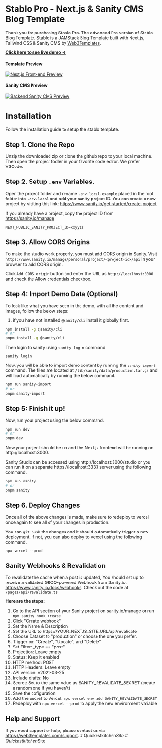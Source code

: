 # Stablo Pro - Next.js & Sanity CMS Blog Template

Thank you for purchasing Stablo Pro. The advanced Pro version of Stablo Blog Template. Stablo is a JAMStack Blog Template built with Next.js, Tailwind CSS & Sanity CMS by [Web3Templates](https://web3templates.com/).

**[Click here to see live demo →](https://stablo-pro.web3templates.com/)**

#### Template Preview

[![Next.js Front-end Preview](https://user-images.githubusercontent.com/1884712/169838344-e32b7426-621a-45a4-aba8-afedf3377e1f.jpeg)](https://stablo-template.vercel.app/)

#### Sanity CMS Preview

[![Backend Sanity CMS Preview](https://user-images.githubusercontent.com/1884712/170030678-c6e32d47-0b92-42b7-ac2d-f3cf800c0969.png)](https://stablo-template.vercel.app/studio)

# Installation

Follow the installation guide to setup the stablo template.

## Step 1. Clone the Repo

Unzip the downloaded zip or clone the github repo to your local machine. Then open the project fodler in your favorite code editor. We prefer VSCode.

## Step 2. Setup `.env` Variables.

Open the project folder and rename `.env.local.example` placed in the root folder into `.env.local` and add your sanity project ID. You can create a new project by visiting this link: https://www.sanity.io/get-started/create-project

If you already have a project, copy the project ID from https://sanity.io/manage

```
NEXT_PUBLIC_SANITY_PROJECT_ID=xxyyzz
```

## Step 3. Allow CORS Origins

To make the studio work properly, you must add CORS origin in Sanity. Visit `https://www.sanity.io/manage/personal/project/<project-id>/api` in your browser to add CORS origin.

Click `Add CORS origin` button and enter the URL as `http://localhost:3000` and check the Allow credentials checkbox.

## Step 4: Import Demo Data (Optional)

To look like what you have seen in the demo, with all the content and images, follow the below steps:

1. if you have not installed `@sanity/cli` install it globally first.

```bash
npm install -g @sanity/cli
# or
pnpm install -g @sanity/cli
```

Then login to sanity using `sanity login` command

```
sanity login
```

Now, you will be able to import demo content by running the `sanity-import` command. The files are located at `/lib/sanity/data/production.tar.gz` and will load automatically by running the below command.

```bash
npm run sanity-import
# or
pnpm sanity-import
```

## Step 5: Finish it up!

Now, run your project using the below command.

```bash
npm run dev
# or
pnpm dev
```

Now your project should be up and the Next.js frontend will be running on http://localhost:3000.

Sanity Studio can be accessed using http://localhost:3000/studio or you can run it on a separate https://localhost:3333 server using the following command.

```bash
npm run sanity
# or
pnpm sanity
```

## Step 6. Deploy Changes

Once all of the above changes is made, make sure to redeploy to vercel once again to see all of your changes in production.

You can `git push` the changes and it should automatically trigger a new deployment. If not, you can also deploy to vercel using the following command.

```
npx vercel --prod
```

## Sanity Webhooks & Revalidation

To revalidate the cache when a post is updated, You should set up to receive a validated GROQ-powered Webhook from Sanity.io: https://www.sanity.io/docs/webhooks. Check out the code at `/pages/api/revalidate.ts`

**Here are the steps:**

1.  Go to the API section of your Sanity project on sanity.io/manage or run `npx sanity hook create`
2.  Click "Create webhook"
3.  Set the Name & Description
4.  Set the URL to https://YOUR_NEXTJS_SITE_URL/api/revalidate
5.  Choose Dataset to "production" or choose the one you prefer.
6.  Trigger on: "Create", "Update", and "Delete"
7.  Set Filter: \_type == "post"
8.  Projection: Leave empty
9.  Status: Keep it enabled
10. HTTP method: POST
11. HTTP Headers: Leave empty
12. API version: v2021-03-25
13. Include drafts: No
14. Secret: Set to the same value as SANITY_REVALIDATE_SECRET (create a random one if you haven't)
15. Save the cofiguration
16. Add the secret to Vercel: `npx vercel env add SANITY_REVALIDATE_SECRET`
17. Redeploy with `npx vercel --prod` to apply the new environment variable

## Help and Support

If you need support or help, please contact us via https://web3templates.com/support.
#   Q u i c k e s t k i t c h e n _ S i t e  
 #   Q u i c k e s t k i t c h e n _ S i t e  
 